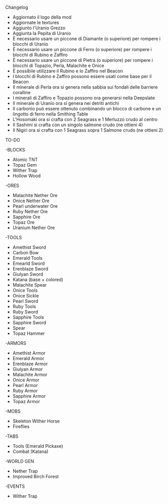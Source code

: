 Changelog

- Aggiornato il logo della mod
- Aggiornate le textures
- Aggiunto l'Uranio Grezzo
- Aggiunta la Pepita di Uranio
- È necessario usare un piccone di Diamante (o superiore) per rompere i blocchi di Uranio
- È necessario usare un piccone di Ferro (o superiore) per rompere i blocchi di Rubino e Zaffiro 
- È necessario usare un piccone di Pietra (o superiore) per rompere i blocchi di Topazio, Perla, Malachite e Onice
- È possibile utilizzare il Rubino e lo Zaffiro nel Beacon
- I blocchi di Rubino e Zaffiro possono essere usati come base per il Beacon
- Il minerale di Perla ora si genera nella sabbia sui fondali delle barriere coralline
- I minerali di Zaffiro e Topazio possono ora generarsi nella Deepslate
- Il minerale di Uranio ora si genera nei detriti antichi
- Il carbonio può essere ottenuto combinando un blocco di carbone e un lingotto di ferro nella Smithing Table
- L'Hosomaki ora si crafta con 2 Seagrass e 1 Merluzzo crudo al centro
- Il Sashimi si crafta con un singolo salmone crudo (ne ottieni 4)
- Il Nigiri ora si crafta con 1 Seagrass sopra 1 Salmone crudo (ne ottieni 2)

TO-DO

-BLOCKS

- Atomic TNT
- Topaz Gem
- Wither Trap
- Hollow Wood

-ORES

- Malachite Nether Ore
- Onice Nether Ore
- Pearl underwater Ore
- Ruby Nether Ore
- Sapphire Ore
- Topaz Ore
- Uranium Nether Ore

-TOOLS

- Amethist Sword
- Carbon Bow
- Emerald Tools
- Emearld Sword
- Erenblaze Sword
- Giulyan Sword
- Katana (base + colored)
- Malachite Spear
- Onice Tools
- Onice Sickle
- Pearl Sword
- Ruby Tools
- Ruby Sword
- Sapphire Tools
- Sapphire Sword
- Spear 
- Topaz Hammer

-ARMORS
- Amethist Armor
- Emerald Armor
- Erenblaze Armor
- Giulyan Armor
- Malachite Armor
- Onice Armor
- Pearl Armor
- Ruby Armor
- Sapphire Armor
- Topaz Armor

-MOBS

- Skeleton Wither Horse
- Fireflies

-TABS

- Tools (Emerald Pickaxe)
- Combat (Katana)

-WORLD GEN

- Nether Trap
- Improved Birch Forest

-EVENTS

- Wither Trap